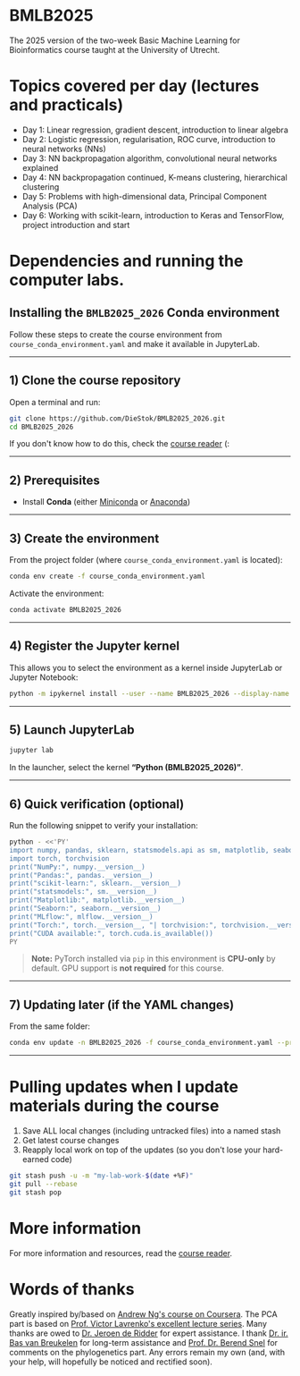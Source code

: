 # BMLB2025
The 2025 version of the two-week Basic Machine Learning for Bioinformatics course taught at the University of Utrecht.

# Topics covered per day (lectures and practicals)
* Day 1: Linear regression, gradient descent, introduction to linear algebra
* Day 2: Logistic regression, regularisation, ROC curve, introduction to neural networks (NNs)
* Day 3: NN backpropagation algorithm, convolutional neural networks explained
* Day 4: NN backpropagation continued, K-means clustering, hierarchical clustering
* Day 5: Problems with high-dimensional data, Principal Component Analysis (PCA)
* Day 6: Working with scikit-learn, introduction to Keras and TensorFlow, project introduction and start

# Dependencies and running the computer labs.

## Installing the `BMLB2025_2026` Conda environment

Follow these steps to create the course environment from `course_conda_environment.yaml` and make it available in JupyterLab.

---

## 1) Clone the course repository

Open a terminal and run:

```bash
git clone https://github.com/DieStok/BMLB2025_2026.git
cd BMLB2025_2026
```
If you don't know how to do this, check the [course reader](CourseReaderMLBasics2025.pdf) (:

---

## 2) Prerequisites

- Install **Conda** (either [Miniconda](https://docs.conda.io/en/latest/miniconda.html) or [Anaconda](https://www.anaconda.com/products/distribution))

---

## 3) Create the environment

From the project folder (where `course_conda_environment.yaml` is located):

```bash
conda env create -f course_conda_environment.yaml
```

Activate the environment:

```bash
conda activate BMLB2025_2026
```

---

## 4) Register the Jupyter kernel

This allows you to select the environment as a kernel inside JupyterLab or Jupyter Notebook:

```bash
python -m ipykernel install --user --name BMLB2025_2026 --display-name "Python (BMLB2025_2026)"
```

---

## 5) Launch JupyterLab

```bash
jupyter lab
```

In the launcher, select the kernel **“Python (BMLB2025_2026)”**.

---

## 6) Quick verification (optional)

Run the following snippet to verify your installation:

```bash
python - <<'PY'
import numpy, pandas, sklearn, statsmodels.api as sm, matplotlib, seaborn, mlflow
import torch, torchvision
print("NumPy:", numpy.__version__)
print("Pandas:", pandas.__version__)
print("scikit-learn:", sklearn.__version__)
print("statsmodels:", sm.__version__)
print("Matplotlib:", matplotlib.__version__)
print("Seaborn:", seaborn.__version__)
print("MLflow:", mlflow.__version__)
print("Torch:", torch.__version__, "| torchvision:", torchvision.__version__)
print("CUDA available:", torch.cuda.is_available())
PY
```

> **Note:** PyTorch installed via `pip` in this environment is **CPU-only** by default. GPU support is **not required** for this course.

---

## 7) Updating later (if the YAML changes)

From the same folder:

```bash
conda env update -n BMLB2025_2026 -f course_conda_environment.yaml --prune
```

---

# Pulling updates when I update materials during the course

1. Save ALL local changes (including untracked files) into a named stash
2. Get latest course changes
3. Reapply local work on top of the updates (so you don't lose your hard-earned code)

```bash
git stash push -u -m "my-lab-work-$(date +%F)"
git pull --rebase
git stash pop
```

# More information
For more information and resources, read the [course reader](CourseReaderMLBasics2025.pdf).

# Words of thanks
Greatly inspired by/based on [Andrew Ng's course on Coursera](https://www.coursera.org/learn/machine-learning/home/welcome). The PCA part is based on [Prof. Victor Lavrenko's excellent lecture series](https://www.youtube.com/watch?v=IbE0tbjy6JQ&list=PLBv09BD7ez_5_yapAg86Od6JeeypkS4YM). Many thanks are owed to [Dr. Jeroen de Ridder](https://www.umcutrecht.nl/en/research/researchers/de-ridder-jeroen-j) for expert assistance. I thank [Dr. ir. Bas van Breukelen](https://www.uu.nl/staff/BvanBreukelen) for long-term assistance and [Prof. Dr. Berend Snel](https://tbb.bio.uu.nl/snel/group.html) for comments on the phylogenetics part. Any errors remain my own (and, with your help, will hopefully be noticed and rectified soon).

